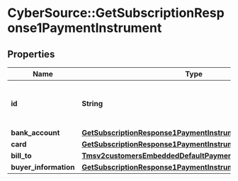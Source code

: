 # CyberSource::GetSubscriptionResponse1PaymentInstrument

## Properties
Name | Type | Description | Notes
------------ | ------------- | ------------- | -------------
**id** | **String** | The Id of the Payment Instrument Token. | [optional] 
**bank_account** | [**GetSubscriptionResponse1PaymentInstrumentBankAccount**](GetSubscriptionResponse1PaymentInstrumentBankAccount.md) |  | [optional] 
**card** | [**GetSubscriptionResponse1PaymentInstrumentCard**](GetSubscriptionResponse1PaymentInstrumentCard.md) |  | [optional] 
**bill_to** | [**Tmsv2customersEmbeddedDefaultPaymentInstrumentBillTo**](Tmsv2customersEmbeddedDefaultPaymentInstrumentBillTo.md) |  | [optional] 
**buyer_information** | [**GetSubscriptionResponse1PaymentInstrumentBuyerInformation**](GetSubscriptionResponse1PaymentInstrumentBuyerInformation.md) |  | [optional] 


